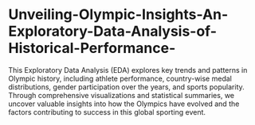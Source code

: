 # Unveiling-Olympic-Insights-An-Exploratory-Data-Analysis-of-Historical-Performance-

This Exploratory Data Analysis (EDA) explores key trends and patterns in Olympic history, including athlete performance, country-wise medal distributions, gender participation over the years, and sports popularity. Through comprehensive visualizations and statistical summaries, we uncover valuable insights into how the Olympics have evolved and the factors contributing to success in this global sporting event.

